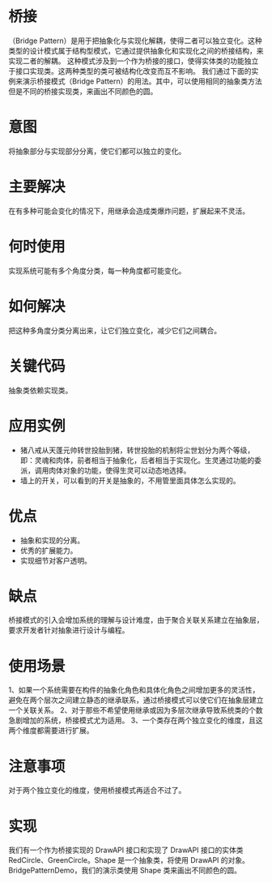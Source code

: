 # 桥接
（Bridge Pattern）是用于把抽象化与实现化解耦，使得二者可以独立变化。这种类型的设计模式属于结构型模式，它通过提供抽象化和实现化之间的桥接结构，来实现二者的解耦。
这种模式涉及到一个作为桥接的接口，使得实体类的功能独立于接口实现类。这两种类型的类可被结构化改变而互不影响。
我们通过下面的实例来演示桥接模式（Bridge Pattern）的用法。其中，可以使用相同的抽象类方法但是不同的桥接实现类，来画出不同颜色的圆。

# 意图
将抽象部分与实现部分分离，使它们都可以独立的变化。

# 主要解决
在有多种可能会变化的情况下，用继承会造成类爆炸问题，扩展起来不灵活。

# 何时使用
实现系统可能有多个角度分类，每一种角度都可能变化。

# 如何解决
把这种多角度分类分离出来，让它们独立变化，减少它们之间耦合。

# 关键代码
抽象类依赖实现类。

# 应用实例
- 猪八戒从天蓬元帅转世投胎到猪，转世投胎的机制将尘世划分为两个等级，即：灵魂和肉体，前者相当于抽象化，后者相当于实现化。生灵通过功能的委派，调用肉体对象的功能，使得生灵可以动态地选择。
- 墙上的开关，可以看到的开关是抽象的，不用管里面具体怎么实现的。

# 优点
- 抽象和实现的分离。 
- 优秀的扩展能力。
- 实现细节对客户透明。

# 缺点
桥接模式的引入会增加系统的理解与设计难度，由于聚合关联关系建立在抽象层，要求开发者针对抽象进行设计与编程。

# 使用场景
1、如果一个系统需要在构件的抽象化角色和具体化角色之间增加更多的灵活性，避免在两个层次之间建立静态的继承联系，通过桥接模式可以使它们在抽象层建立一个关联关系。 
2、对于那些不希望使用继承或因为多层次继承导致系统类的个数急剧增加的系统，桥接模式尤为适用。 
3、一个类存在两个独立变化的维度，且这两个维度都需要进行扩展。

# 注意事项
对于两个独立变化的维度，使用桥接模式再适合不过了。

# 实现
我们有一个作为桥接实现的 DrawAPI 接口和实现了 DrawAPI 接口的实体类RedCircle、GreenCircle。Shape 是一个抽象类，将使用 DrawAPI 的对象。BridgePatternDemo，我们的演示类使用 Shape 类来画出不同颜色的圆。